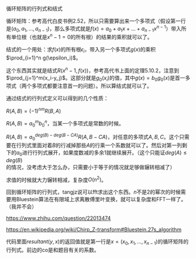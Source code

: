 循环矩阵的行列式和结式

循环矩阵：参考高代白皮书例2.52，所以只需要算出来一个多项式（假设第一行是$(a_0,a_1,...,a_{n-1})$，那么多项式就是$f(x)=a_0+a_1x+...+a_{n-1}x^{n-1}$）带入所有单位根（也就是$x^n-1=0$的所有根）的结果的乘积就可以了。

结式的一个用处：求$f(x)$的所有根$\epsilon_i$，带入另一个多项式$g(x)$的乘积$\prod_{i=1}^n g(\epsilon_i)$。

这个东西其实就是结式$R(x^n-1,f(x))$，参考高代书上面的定理5.10.2，注意到$\prod_{j=1}^m(x_i-y_j)$。这部分就是$g_0(x_i)$的值，其中$g(x)=b_0g_0(x)$是首一多项式（两个多项式都要注意首一的问题）。所以算结式就可以了。

通过结式的行列式定义可以得到的几个性质：

$R(A,B)=(-1)^{nm}R(B,A)$

$R(A,B)=a_0^mb_0^n$，当某一个多项式是常数的时候。

$R(A,B)=a_0^{deg(B)-deg(B-CA)} R(A,B-CA)$，对任意的多项式$A,B,C$。这个只需要在行列式里面对着$B$的行减掉那些$A$的行乘一个系数就可以了。然后对第一列剩下的$a_0$进行行列式展开，如果度数减的多余1就继续展开。（这个只能证$deg(A)\le deg(B)$的情况，没考虑大于怎么办，只需要小于等于的情况就足够做辗转相减了）

求值的时候就大力辗转相减，复杂度$O(n^2)$。

回到循环矩阵的行列式，tangjz说可以fft求出这个东西。$n$不是$2$的幂次的时候需要用Bluestein算法在有限域上求离散傅里叶变换，就可以复杂度和FFT一样了。（我并不会）

https://www.zhihu.com/question/22013474

https://en.wikipedia.org/wiki/Chirp_Z-transform#Bluestein.27s_algorithm

代码里面$resultant(y,x)$的返回值就是第一行是$x=(x_0,x_1,...,x_{n-1})$的循环矩阵的行列式。前边的co是和题目有关的系数。